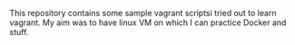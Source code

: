 This repository contains some sample vagrant scriptsi tried out to learn vagrant.
My aim was to have linux VM on which I can practice Docker and stuff.
